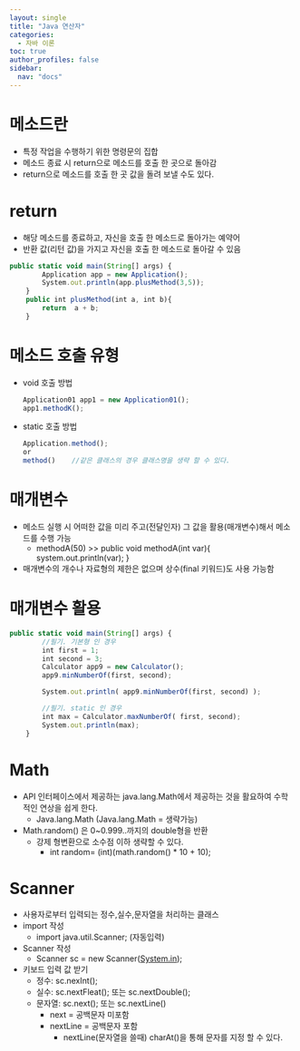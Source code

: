 ```yaml
---
layout: single
title: "Java 연산자"
categories: 
  - 자바 이론
toc: true
author_profiles: false
sidebar:
  nav: "docs"
---
```


# 메소드란

- 특정 작업을 수행하기 위한 명령문의 집합
- 메소드 종료 시 return으로 메소드를 호출 한 곳으로 돌아감
- return으로 메소드를 호출 한 곳 값을 돌려 보낼 수도 있다.

# return

- 해당 메소드를 종료하고, 자신을 호출 한 메소드로 돌아가는 예약어
- 반환 값(리턴 값)을 가지고 자신을 호출 한 메소드로 돌아갈 수 있음

```jsx
public static void main(String[] args) {
        Application app = new Application();
        System.out.println(app.plusMethod(3,5));
    }
    public int plusMethod(int a, int b){
        return  a + b;
    }
```

# 메소드 호출 유형

- void 호출 방법

  ```jsx
  Application01 app1 = new Application01();
  app1.methodK();
  ```

- static 호출 방법

  ```jsx
  Application.method();    
  or
  method()    //같은 클래스의 경우 클래스명을 생략 할 수 있다.
  ```

# 매개변수

- 메소드 실행 시 어떠한 값을 미리 주고(전달인자) 그 값을 활용(매개변수)해서 메소드를 수행 가능
  - methodA(50) >> public void methodA(int var){ system.out.println(var); }
- 매개변수의 개수나 자료형의 제한은 없으며 상수(final 키워드)도 사용 가능함

# 매개변수 활용

```jsx
public static void main(String[] args) {
        //필기. 기본형 인 경우
        int first = 1;
        int second = 3;
        Calculator app9 = new Calculator();
        app9.minNumberOf(first, second);

        System.out.println( app9.minNumberOf(first, second) );

        //필기. static 인 경우
        int max = Calculator.maxNumberOf( first, second);
        System.out.println(max);
    }
```

# Math

- API 인터페이스에서 제공하는 java.lang.Math에서 제공하는 것을 활요하여 수학적인 연상을 쉽게 한다.
  - Java.lang.Math (Java.lang.Math = 생략가능)
- Math.random() 은 0~0.999..까지의 double형을 반환
  - 강제 형변환으로 소수점 이하 생략할 수 있다.
    - int random= (int)(math.random() * 10 + 10);

# Scanner

- 사용자로부터 입력되는 정수,실수,문자열을 처리하는 클래스
- import 작성
  - import java.util.Scanner; (자동입력)
- Scanner 작성
  - Scanner sc = new Scanner([System.in](http://system.in/));
- 키보드 입력 값 받기
  - 정수: sc.nexInt();
  - 실수: sc.nextFleat(); 또는 sc.nextDouble();
  - 문자열: sc.next(); 또는 sc.nextLine()
    - next = 공백문자 미포함
    - nextLine = 공백문자 포함
      - nextLine(문자열을 쓸때) charAt()을 통해 문자를 지정 할 수 있다.